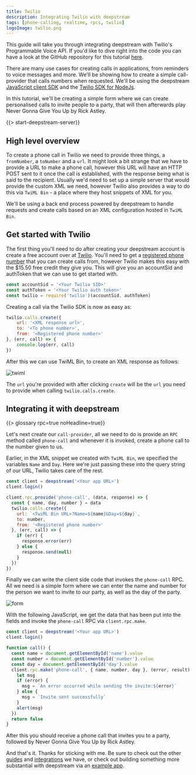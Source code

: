 ```yaml
---
title: Twilio
description: Integrating Twilio with deepstream
tags: [phone-calling, realtime, rpcs, twilio]
logoImage: twilio.png
---
```

This guide will take you through integrating deepstream with Twilio's Programmable Voice API. If you'd like to dive right into the code you can have a look at the GitHub repository for this tutorial [here](https://github.com/deepstreamIO/demos-js/tree/master/integration/twilio).

There are many use cases for creating calls in applications, from reminders to voice messages and more. We'll be showing how to create a simple call-provider that calls numbers when requested. We'll be using the deepstream [JavaScript client SDK](/docs/client-js/client/) and the [Twilio SDK for NodeJs](https://github.com/twilio/twilio-node).

In this tutorial, we'll be creating a simple form where we can create personalised calls to invite people to a party, that will then afterwards play Never Gonna Give You Up by Rick Astley.

{{> start-deepstream-server}}

## High level overview

To create a phone call in Twilio we need to provide three things, a `fromNumber`, a `toNumber` and a `url`. It might look a bit strange that we have to provide a URL to make a phone call, however this URL will have an HTTP POST sent to it once the call is established, with the response being what is said to the recipient. Usually we'd need to set up a simple server that would provide the custom XML we need, however Twilio also provides a way to do this via `TwiML Bin` - a place where they host snippets of XML for you.

We'll be using a back end process powered by deepstream to handle requests and create calls based on an XML configuration hosted in `TwiML Bin`.

## Get started with Twilio

The first thing you'll need to do after creating your deepstream account is create a free account over at [Twilio](https://www.twilio.com/). You'll need to get a [registered phone number](https://www.twilio.com/console/phone-numbers/incoming) that you can create calls from, however Twilio makes this easy with the $15.50 free credit they give you. This will give you an accountSid and authToken that we can use to get started with.

```javascript
const accountSid = '<Your Twilio SID>'
const authToken = '<Your Twilio auth token>'
const twilio = require('twilio')(accountSid, authToken)
```

Creating a call via the Twilio SDK is now as easy as:

```javascript
twilio.calls.create({
    url: '<XML response url>',
    to: '<To phone number>',
    from: '<Registered phone number>'
}, (err, call) => {
    console.log(err, call)
})
```

After this we can use TwiML Bin, to create an XML response as follows:

![twiml](twiml.png)

The `url` you're provided with after clicking `create` will be the `url` you need to provide when calling `twilio.calls.create`.

## Integrating it with deepstream

{{> glossary rpc=true noHeadline=true}}

Let's next create our `call-provider`, all we need to do is provide an `RPC` method called `phone-call` and whenever it is invoked, create a phone call to the number given to us.

Earlier, in the XML snippet we created with `TwiML Bin`, we specified the variables `Name` and `Day`. Here we're just passing these into the query string of our URL, Twilio takes care of the rest.

```javascript
const client = deepstream('<Your app URL>')
client.login()

client.rpc.provide('phone-call', (data, response) => {
  const { name, day, number } = data
  twilio.calls.create({
    url: `<TwiML Bin URL>?Name=${name}&Day=${day}`,
    to: number,
    from: '<Registered phone number>'
  }, (err, call) => {
    if (err) {
      response.error(err)
    } else {
      response.send(null)
    }
  })
})
```

Finally we can write the client side code that invokes the `phone-call` RPC. All we need is a simple form where we can enter the name and number for the person we want to invite to our party, as well as the day of the party.

![form](form.png)

With the following JavaScript, we get the data that has been put into the fields and invoke the `phone-call` RPC via `client.rpc.make`.

```javascript
const client = deepstream('<Your app URL>')
client.login()

function call() {
  const name = document.getElementById('name').value
  const number = document.getElementById('number').value
  const day = document.getElementById('day').value
  client.rpc.make('phone-call', { name, number, day }, (error, result) => {
    let msg
    if (error) {
      msg = `An error occurred while sending the invite:${error}`
    } else {
      msg = `Invite sent successfully`
    }
    alert(msg)
  })
  return false
}
```

After this you should receive a phone call that invites you to a party, followed by Never Gonna Give You Up by Rick Astley.

And that's it. Thanks for sticking with me. Be sure to check out the other [guides](/tutorials/#guides) and [integrations](/tutorials/#integrations) we have, or check out building something more substantial with deepstream via an [example app](/tutorials/#example-apps).
